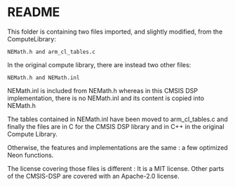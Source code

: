 README
======

This folder is containing two files imported, and slightly modified, from the ComputeLibrary:

    NEMath.h and arm_cl_tables.c 

In the original compute library, there are instead two other files:

    NEMath.h and NEMath.inl

NEMath.inl is included from NEMath.h whereas in this CMSIS DSP implementation, there is no NEMath.inl and its content is copied into NEMath.h

The tables contained in NEMath.inl have been moved to arm_cl_tables.c and finally the files are in C for the CMSIS DSP library and in C++ in the original Compute Library.

Otherwise, the features and implementations are the same : a few optimized Neon functions.

The license covering those files is different : It is a MIT license.
Other parts of the CMSIS-DSP are covered with an Apache-2.0 license.
